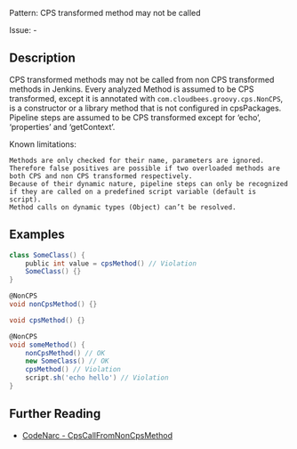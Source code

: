 Pattern: CPS transformed method may not be called

Issue: -

## Description

CPS transformed methods may not be called from non CPS transformed methods in Jenkins. Every analyzed Method is assumed to be CPS transformed, except it is annotated with `com.cloudbees.groovy.cps.NonCPS`, is a constructor or a library method that is not configured in cpsPackages. Pipeline steps are assumed to be CPS transformed except for ‘echo’, ‘properties’ and ‘getContext’.

Known limitations:

    Methods are only checked for their name, parameters are ignored. Therefore false positives are possible if two overloaded methods are both CPS and non CPS transformed respectively.
    Because of their dynamic nature, pipeline steps can only be recognized if they are called on a predefined script variable (default is script).
    Method calls on dynamic types (Object) can’t be resolved.


## Examples

```groovy
class SomeClass() {
    public int value = cpsMethod() // Violation
    SomeClass() {}
}

@NonCPS
void nonCpsMethod() {}

void cpsMethod() {}

@NonCPS
void someMethod() {
    nonCpsMethod() // OK
    new SomeClass() // OK
    cpsMethod() // Violation
    script.sh('echo hello') // Violation
}
```

## Further Reading

* [CodeNarc - CpsCallFromNonCpsMethod](https://codenarc.org/codenarc-rules-jenkins.html#cpscallfromnoncpsmethod-rule)